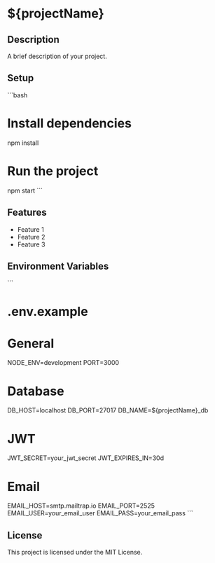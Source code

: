 # ${projectName}

## Description

A brief description of your project.

## Setup

\`\`\`bash

# Install dependencies

npm install

# Run the project

npm start
\`\`\`

## Features

- Feature 1
- Feature 2
- Feature 3

## Environment Variables

\`\`\`

# .env.example

# General

NODE_ENV=development
PORT=3000

# Database

DB_HOST=localhost
DB_PORT=27017
DB_NAME=${projectName}\_db

# JWT

JWT_SECRET=your_jwt_secret
JWT_EXPIRES_IN=30d

# Email

EMAIL_HOST=smtp.mailtrap.io
EMAIL_PORT=2525
EMAIL_USER=your_email_user
EMAIL_PASS=your_email_pass
\`\`\`

## License

This project is licensed under the MIT License.

